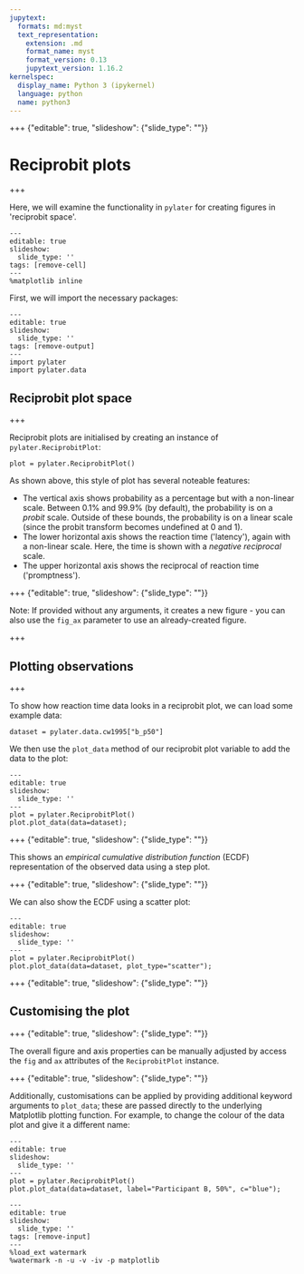 ```yaml
---
jupytext:
  formats: md:myst
  text_representation:
    extension: .md
    format_name: myst
    format_version: 0.13
    jupytext_version: 1.16.2
kernelspec:
  display_name: Python 3 (ipykernel)
  language: python
  name: python3
---
```


+++ {"editable": true, "slideshow": {"slide_type": ""}}

# Reciprobit plots

+++

Here, we will examine the functionality in `pylater` for creating figures in 'reciprobit space'.

```{code-cell} ipython3
---
editable: true
slideshow:
  slide_type: ''
tags: [remove-cell]
---
%matplotlib inline
```

First, we will import the necessary packages:

```{code-cell} ipython3
---
editable: true
slideshow:
  slide_type: ''
tags: [remove-output]
---
import pylater
import pylater.data
```

## Reciprobit plot space

+++

Reciprobit plots are initialised by creating an instance of `pylater.ReciprobitPlot`:

```{code-cell} ipython3
plot = pylater.ReciprobitPlot()
```

As shown above, this style of plot has several noteable features:
* The vertical axis shows probability as a percentage but with a non-linear scale. Between 0.1% and 99.9% (by default), the probability is on a *probit* scale. Outside of these bounds, the probability is on a linear scale (since the probit transform becomes undefined at 0 and 1).
* The lower horizontal axis shows the reaction time ('latency'), again with a non-linear scale. Here, the time is shown with a *negative reciprocal* scale.
* The upper horizontal axis shows the reciprocal of reaction time ('promptness').

+++ {"editable": true, "slideshow": {"slide_type": ""}}

Note: If provided without any arguments, it creates a new figure - you can also use the `fig_ax` parameter to use an already-created figure.

+++

## Plotting observations

+++

To show how reaction time data looks in a reciprobit plot, we can load some example data:

```{code-cell} ipython3
dataset = pylater.data.cw1995["b_p50"]
```

We then use the `plot_data` method of our reciprobit plot variable to add the data to the plot:

```{code-cell} ipython3
---
editable: true
slideshow:
  slide_type: ''
---
plot = pylater.ReciprobitPlot()
plot.plot_data(data=dataset);
```

+++ {"editable": true, "slideshow": {"slide_type": ""}}

This shows an *empirical cumulative distribution function* (ECDF) representation of the observed data using a step plot.

+++ {"editable": true, "slideshow": {"slide_type": ""}}

We can also show the ECDF using a scatter plot:

```{code-cell} ipython3
---
editable: true
slideshow:
  slide_type: ''
---
plot = pylater.ReciprobitPlot()
plot.plot_data(data=dataset, plot_type="scatter");
```

+++ {"editable": true, "slideshow": {"slide_type": ""}}

## Customising the plot

+++ {"editable": true, "slideshow": {"slide_type": ""}}

The overall figure and axis properties can be manually adjusted by access the `fig` and `ax` attributes of the `ReciprobitPlot` instance.

+++ {"editable": true, "slideshow": {"slide_type": ""}}

Additionally, customisations can be applied by providing additional keyword arguments to `plot_data`; these are passed directly to the underlying Matplotlib plotting function.
For example, to change the colour of the data plot and give it a different name:

```{code-cell} ipython3
---
editable: true
slideshow:
  slide_type: ''
---
plot = pylater.ReciprobitPlot()
plot.plot_data(data=dataset, label="Participant B, 50%", c="blue");
```

```{code-cell} ipython3
---
editable: true
slideshow:
  slide_type: ''
tags: [remove-input]
---
%load_ext watermark
%watermark -n -u -v -iv -p matplotlib
```
